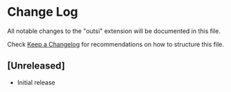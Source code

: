 # Change Log

All notable changes to the "outsi" extension will be documented in this file.

Check [Keep a Changelog](http://keepachangelog.com/) for recommendations on how to structure this file.

## [Unreleased]

- Initial release